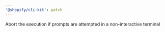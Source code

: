 ```yaml
---
'@shopify/cli-kit': patch
---
```


Abort the execution if prompts are attempted in a non-interactive terminal
